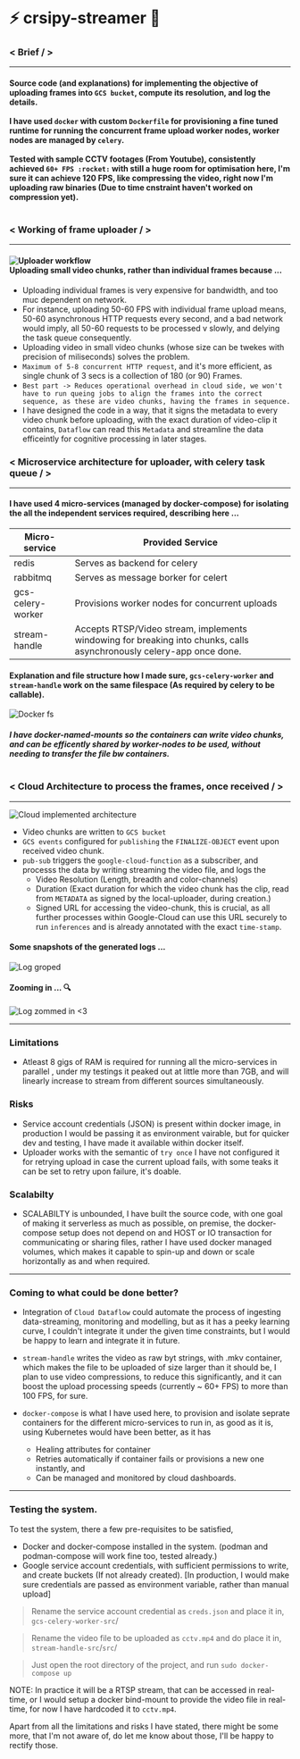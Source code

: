# :zap: crsipy-streamer :rocket:

### < Brief / >

<hr>

#### Source code (and explanations) for implementing the objective of uploading frames into `GCS bucket`, compute its resolution, and log the details. <br><br>I have used `docker` with custom `Dockerfile` for provisioning a fine tuned runtime for running the concurrent frame upload worker nodes, worker nodes are managed by `celery`. <br><br> Tested with sample CCTV footages (From Youtube), consistently achieved `60+ FPS :rocket:` with still a huge room for optimisation here, I'm sure it can achieve 120 FPS, like compressing the video, right now I'm uploading raw binaries (Due to time cnstraint haven't worked on compression yet).<br><br>

### < Working of frame uploader / >

<hr>

#### ![Uploader workflow](images/uploader-exp.png) <br> Uploading small video chunks, rather than individual frames because ...

- Uploading individual frames is very expensive for bandwidth, and too muc dependent on network.
- For instance, uploading 50-60 FPS with individual frame upload means, 50-60 asynchronous HTTP requests every second, and a bad network would imply, all 50-60 requests to be processed v slowly, and delying the task queue consequently.
- Uploading video in small video chunks (whose size can be twekes with precision of miliseconds) solves the problem.
- `Maximum of 5-8 concurrent HTTP request`, and it's more efficient, as single chunk of 3 secs is a collection of 180 (or 90) Frames.
- `Best part -> Reduces operational overhead in cloud side, we won't have to run queing jobs to align the frames into the correct sequence, as these are video chunks, having the frames in sequence.`
- I have designed the code in a way, that it signs the metadata to every video chunk before uploading, with the exact duration of video-clip it contains, `Dataflow` can read this `Metadata` and streamline the data efficeintly for cognitive processing in later stages.

### < Microservice architecture for uploader, with celery task queue / >

<hr>

#### I have used 4 micro-services (managed by docker-compose) for isolating the all the independent services required, describing here ...

| Micro-service     | Provided Service                                                                                                     |
| ----------------- | -------------------------------------------------------------------------------------------------------------------- |
| redis             | Serves as backend for celery                                                                                         |
| rabbitmq          | Serves as message borker for celert                                                                                  |
| gcs-celery-worker | Provisions worker nodes for concurrent uploads                                                                       |
| stream-handle     | Accepts RTSP/Video stream, implements windowing for breaking into chunks, calls asynchronously celery-app once done. |

#### Explanation and file structure how I made sure, `gcs-celery-worker` and `stream-handle` work on the same filespace (As required by celery to be callable).

![Docker fs](images/docker-fs.png)

##### I have docker-named-mounts so the containers can write video chunks, and can be efficently shared by worker-nodes to be used, without needing to transfer the file bw containers.<br><br>

### < Cloud Architecture to process the frames, once received / >

<hr>

![Cloud implemented architecture](images/cloud-arch.png)

- Video chunks are written to `GCS bucket`
- `GCS events` configured for `publishing` the `FINALIZE-OBJECT` event upon received video chunk.
- `pub-sub` triggers the `google-cloud-function` as a subscriber, and processs the data by writing streaming the video file, and logs the
  - Video Resolution (Length, breadth and color-channels)
  - Duration (Exact duration for which the video chunk has the clip, read from `METADATA` as signed by the local-uploader, during creation.)
  - Signed URL for accessing the video-chunk, this is crucial, as all further processes within Google-Cloud can use this URL securely to run `inferences` and is already annotated with the exact `time-stamp`.

#### Some snapshots of the generated logs ...

![Log groped](images/log-group.png)

#### Zooming in ... :mag:

![Log zommed in <3](images/log-zoomed-in.png)

<hr>

### Limitations

- Atleast 8 gigs of RAM is required for running all the micro-services in parallel , under my testings it peaked out at little more than 7GB, and will linearly increase to stream from different sources simultaneously.

### Risks

- Service account credentials (JSON) is present within docker image, in production I would be passing it as environment vairable, but for quicker dev and testing, I have made it available within docker itself.
- Uploader works with the semantic of `try once` I have not configured it for retrying upload in case the current upload fails, with some teaks it can be set to retry upon failure, it's doable.

### Scalabilty

- SCALABILTY is unbounded, I have built the source code, with one goal of making it serverless as much as possible, on premise, the docker-compose setup does not depend on and HOST or IO transaction for communicating or sharing files, rather I have used docker managed volumes, which makes it capable to spin-up and down or scale horizontally as and when required.

<hr>

### Coming to what could be done better?

- Integration of `Cloud Dataflow` could automate the process of ingesting data-streaming, monitoring and modelling, but as it has a peeky learning curve, I couldn't integrate it under the given time constraints, but I would be happy to learn and integrate it in future.

- `stream-handle` writes the video as raw byt strings, with .mkv container, which makes the file to be uploaded of size larger than it should be, I plan to use video compressions, to reduce this significantly, and it can boost the upload processing speeds (currently ~ 60+ FPS) to more than 100 FPS, for sure.

- `docker-compose` is what I have used here, to provision and isolate seprate containers for the different micro-services to run in, as good as it is, using Kubernetes would have been better, as it has
  - Healing attributes for container
  - Retries automatically if container fails or provisions a new one instantly, and
  - Can be managed and monitored by cloud dashboards.

<hr>

### Testing the system.

To test the system, there a few pre-requisites to be satisfied,

- Docker and docker-compose installed in the system. (podman and podman-compose will work fine too, tested already.)
- Google service account credentials, with sufficient permissions to write, and create buckets (If not already created). [In production, I would make sure credentials are passed as environment variable, rather than manual upload]

> Rename the service account credential as `creds.json` and place it in, `gcs-celery-worker-src`/

> Rename the video file to be uploaded as `cctv.mp4` and do place it in, `stream-handle-src`/`src`/

> Just open the root directory of the project, and run `sudo docker-compose up`

NOTE: In practice it will be a RTSP stream, that can be accessed in real-time, or I would setup a docker bind-mount to provide the video file in real-time, for now I have hardcoded it to `cctv.mp4`.

Apart from all the limitations and risks I have stated, there might be some more, that I'm not aware of, do let me know about those, I'll be happy to rectify those.
